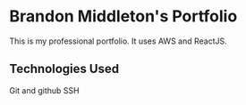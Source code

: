 # Brandon Middleton's Portfolio

This is my professional portfolio.  It uses AWS and ReactJS.

## Technologies Used

Git and github
SSH

